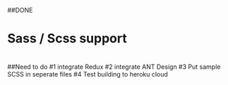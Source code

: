 

##DONE
# Sass / Scss support
#

##Need to do
#1 integrate Redux
#2 integrate ANT Design
#3 Put sample SCSS in seperate files
#4 Test building to heroku cloud
